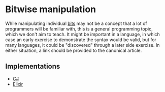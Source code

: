 # Bitwise manipulation

While manipulating individual [bits](../types/bit.md) may not be a concept that a lot of programmers will be familiar with, this is a general programming topic, which we don't aim to teach. It might be important in a language, in which case an early exercise to demonstrate the syntax would be valid, but for many languages, it could be "discovered" through a later side exercise. In either situation, a link should be provided to the canonical article.

## Implementations

- [C#][implementation-csharp]
- [Elixir][implementation-elixir]

[implementation-csharp]: ../../languages/csharp/exercises/concept/flag-enums/.docs/introduction.md
[implementation-elixir]: ../../languages/elixir/exercises/concept/secrets/.docs/introduction.md
